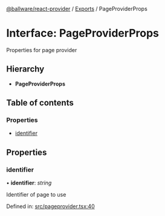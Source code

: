 [@ballware/react-provider](../README.md) / [Exports](../modules.md) / PageProviderProps

# Interface: PageProviderProps

Properties for page provider

## Hierarchy

* **PageProviderProps**

## Table of contents

### Properties

- [identifier](pageproviderprops.md#identifier)

## Properties

### identifier

• **identifier**: *string*

Identifier of page to use

Defined in: [src/pageprovider.tsx:40](https://github.com/frankball/ballware-react-provider/blob/607a72e/src/pageprovider.tsx#L40)
